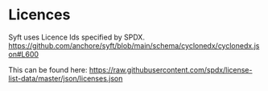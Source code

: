 ﻿
# Licences

Syft uses Licence Ids specified by SPDX.  
https://github.com/anchore/syft/blob/main/schema/cyclonedx/cyclonedx.json#L600

This can be found here:
https://raw.githubusercontent.com/spdx/license-list-data/master/json/licenses.json
